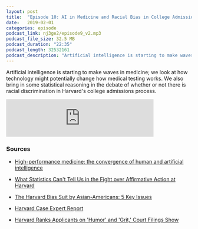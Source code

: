 ```yaml
---
layout: post
title:  "Episode 10: AI in Medicine and Racial Bias in College Admissions"
date:   2019-02-01
categories: episode
podcast_link: nj3ge2/episode9_v2.mp3
podcast_file_size: 32.5 MB
podcast_duration: "22:35"
podcast_length: 32532161
podcast_description: "Artificial intelligence is starting to make waves in medicine; we look at how technology might potentially change how medical testing works. We also bring in some statistical reasoning in the debate of whether or not there is racial discrimination in Harvard's college admissions process."
---
```


Artificial intelligence is starting to make waves in medicine; we look at how technology might potentially change how medical testing works. We also bring in some statistical reasoning in the debate of whether or not there is racial discrimination in Harvard's college admissions process.

<iframe src="https://anchor.fm/databytes/embed/episodes/Episode-10-AI-in-Medicine-and-Racial-Bias-in-College-Admissions-e3385t" height="102px" width="400px" frameborder="0" scrolling="no"></iframe>

### Sources

* [High-performance medicine: the convergence of human and artificial intelligence](https://www.nature.com/articles/s41591-018-0300-7)

* [What Statistics Can't Tell Us in the Fight over Affirmative Action at Harvard](http://bostonreview.net/law-justice/andrew-gelman-sharad-goel-daniel-e-ho-what-statistics-cant-tell-us-fight-over)

* [The Harvard Bias Suit by Asian-Americans: 5 Key Issues](https://www.nytimes.com/2018/12/20/us/harvard-asian-american-students-discrimination.html)

* [Harvard Case Expert Report](http://samv91khoyt2i553a2t1s05i-wpengine.netdna-ssl.com/wp-content/uploads/2018/06/Doc-415-1-Arcidiacono-Expert-Report.pdf)

* [Harvard Ranks Applicants on 'Humor' and 'Grit,' Court Filings Show](https://www.thecrimson.com/article/2018/6/16/harvard-admissions-behind-the-scenes/)